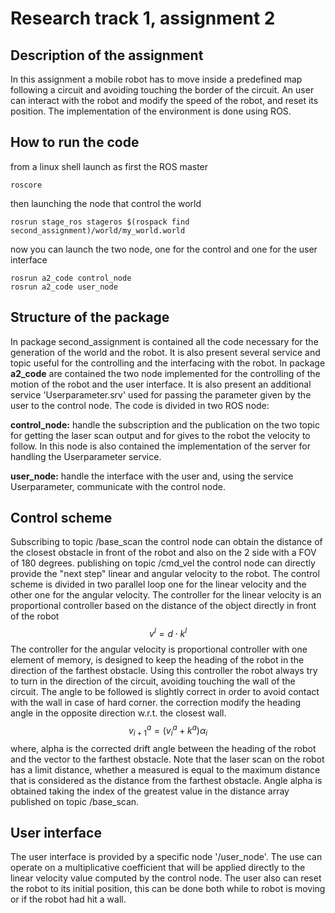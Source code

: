 
#  Research track 1, assignment 2

## Description of the assignment

In this assignment a mobile robot has to move inside a predefined map following a circuit and avoiding touching the border of the circuit.
An user can interact with the robot and modify the speed of the robot, and reset its position. 
The implementation of the environment is done using ROS.
 
## How to run the code
from a linux shell launch as first the ROS master
```
roscore
```
then launching the node that control the world
```
rosrun stage_ros stageros $(rospack find second_assignment)/world/my_world.world
```
now you can launch the two node, one for the control and one for the user interface
```
rosrun a2_code control_node
rosrun a2_code user_node
```

## Structure of the package
In package second_assignment is contained all the code necessary for the generation of the world and the robot. It is also present several service and topic useful for the controlling and the interfacing with the robot.
In package **a2_code** are contained the two node implemented for the controlling of the motion of the robot and the user interface.
 It is also present an additional service 'Userparameter.srv' used for passing the parameter given by the user to the control node.
 The code is divided in two ROS node:

**control_node:**
handle the subscription and the publication on the two topic for getting the laser scan output and for gives to the robot the velocity to follow.
In this node is also contained the implementation of the server for handling the Userparameter service.

**user_node:**
handle the interface with the user and, using the service Userparameter, communicate with the control node.



## Control scheme

Subscribing to topic /base_scan the control node can obtain the distance of the closest obstacle in front of the robot and also on the 2 side with a FOV of 180 degrees.
publishing on topic /cmd_vel the control node can directly provide the "next step" linear and angular velocity to the robot.
The control scheme is divided in two parallel loop one for the linear velocity and the other one for the angular velocity.
The controller for the linear velocity is an proportional controller based on the distance of the object directly in front of the robot
 $$
v^{l} = d\cdot k^{l} 
$$
The controller for the angular velocity is proportional controller with one element of memory, is designed to keep the heading of the robot in the direction of the farthest obstacle. Using this controller the robot always try to turn in the direction of the circuit, avoiding touching the wall of the circuit. The angle to be followed is slightly correct in order to avoid contact with the wall in case of hard corner. the correction modify the heading angle in the opposite direction w.r.t. the closest wall.
$$
v_{i+1}^{a} = (v_{i}^{a}+k^{a})\alpha_i
$$ 
where, alpha is the corrected drift angle between the heading of the robot and the vector to the farthest obstacle.
Note that the laser scan on the robot has a limit distance, whether a measured is equal to the maximum distance that is considered as the distance from the farthest obstacle.
Angle alpha is obtained taking the index of the greatest value in the distance array published on topic /base_scan.

## User interface
The user interface is provided by a specific node '/user_node'. The use can operate on a multiplicative coefficient that will be applied directly to the linear velocity value computed by the control node.
The user also can reset the robot to its initial position, this can be done both while to robot is moving or if the robot had hit a wall.






<!--stackedit_data:
eyJoaXN0b3J5IjpbLTE3NTU3MTk3NjRdfQ==
-->

